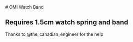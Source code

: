 \# OMI Watch Band
## Requires 1.5cm watch spring and band











Thanks to @the\_canadian\_engineer for the help

